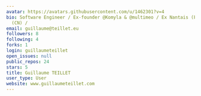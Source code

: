 ```yaml
---
avatar: https://avatars.githubusercontent.com/u/1462301?v=4
bio: Software Engineer / Ex-founder @Komyla & @multimeo / Ex Nantais (FR), Beijing
  (CN) /
email: guillaume@teillet.eu
followers: 8
following: 4
forks: 1
login: guillaumeteillet
open_issues: null
public_repos: 24
stars: 5
title: Guillaume TEILLET
user_type: User
website: www.guillaumeteillet.com
---
```

